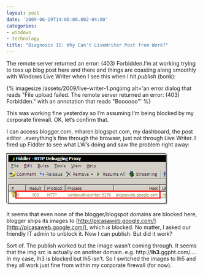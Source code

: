 ```yaml
---
layout: post
date: '2009-06-29T14:06:00.002-04:00'
categories:
- windows
- technology
title: "Diagnosis II: Why Can't LiveWriter Post from Work?"
---
```


The remote server returned an error: (403) Forbidden.I’m at working trying to toss up blog post here and there and things are coasting along smoothly with Windows Live Writer when I see this when I hit *publish* (bonk):  

{% imagesize /assets/2009/live-writer-1.png:img alt='an error dialog that reads "File upload failed. The remote server returned an error: (403) Forbidden." with an annotation that reads "Boooooo"' %}

This was working fine yesterday so I’m assuming I’m being blocked by my corporate firewall. OK, let’s confirm that.

I can access blogger.com, mharen.blogspot.com, my dashboard, the post editor…everything’s fine through the browser, just not through Live Writer. I fired up Fiddler to see what LW’s doing and saw the problem right away:

![](/assets/2009/live-writer-2.png)

It seems that even none of the blogger/blogspot domains are blocked here, blogger ships its images to [http://picasaweb.google.com/](http://picasaweb.google.com/), which *is* blocked. No matter, I asked our friendly IT admin to unblock it. Now I can publish. But did it work?  

Sort of. The publish worked but the image wasn’t coming through. It seems that the img src is actually on another domain. e.g. http://**lh3**.ggpht.com/.... In my case, lh3 is blocked but lh5 isn’t. So I switched the images to lh5 and they all work just fine from within my corporate firewall (for now).